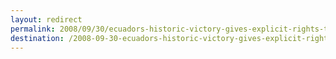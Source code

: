 ```yaml
---
layout: redirect
permalink: 2008/09/30/ecuadors-historic-victory-gives-explicit-rights-to-nature/
destination: /2008-09-30-ecuadors-historic-victory-gives-explicit-rights-to-nature
---
```

